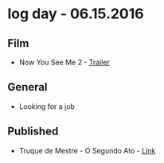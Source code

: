 # log day - 06.15.2016

## Film

- Now You See Me 2 - [Trailer](https://www.youtube.com/watch?v=_EggcI-NevA)


## General 

- Looking for a job


## Published

- Truque de Mestre - O Segundo Ato - [Link](http://imhomovies.com.br/opinions/em-cartaz/now-you-see-me-2/)
